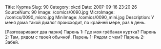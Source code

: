 Title: Куртка 
Slug: 90 
Category: xkcd 
Date: 2007-09-16 23:20:26 
SourceNum: 90 
Image: /comics/0090.jpg 
MicroImage: /comics/0090_micro.jpg 
MiniImage: /comics/0090_mini.jpg 
Description: У меня дома такой диалог происходит, по крайней мере, раз в день. 

[Разговаривают два парня]
Парень 1: Где моя грёбаная куртка?
Парень 2: Там, рядом с твоей обычной.
Парень 1: Рядом с чем?
Парень 2: Забей.